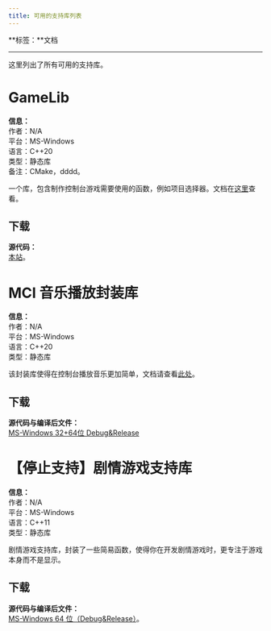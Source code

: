```yaml
---
title: 可用的支持库列表
---
```


**标签：**文档

---

这里列出了所有可用的支持库。

# GameLib

**信息：**<br>
作者：N/A<br>
平台：MS-Windows<br>
语言：C++20<br>
类型：静态库<br>
备注：CMake，dddd。<br>

一个库，包含制作控制台游戏需要使用的函数，例如项目选择器。文档在[这里](/docs/gamelib-suplib)查看。

## 下载

**源代码：**<br>
[本站](/downloads/gamelib-win-src-v1_0.zip)。

# MCI 音乐播放封装库

**信息：**<br>
作者：N/A<br>
平台：MS-Windows<br>
语言：C++20<br>
类型：静态库<br>

该封装库使得在控制台播放音乐更加简单，文档请查看[此处](/docs/mciplayer-suplib)。

## 下载

**源代码与编译后文件：**<br>
[MS-Windows 32+64位 Debug&Release](/downloads/mciplayer-suplib-win-dbg+rel-v1_0.zip)

# 【停止支持】剧情游戏支持库

**信息：**<br>
作者：N/A<br>
平台：MS-Windows<br>
语言：C++11<br>
类型：静态库<br>

剧情游戏支持库，封装了一些简易函数，使得你在开发剧情游戏时，更专注于游戏本身而不是显示。

## 下载

**源代码与编译后文件：**<br>
[MS-Windows 64 位（Debug&Release）](/downloads/storygame-suplib-win64-dbg+rel-v1_0.zip)。
